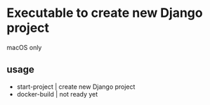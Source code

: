 # Executable to create new Django project

macOS only

## usage

- start-project | create new Django project
- docker-build | not ready yet
